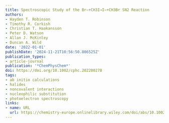 ```yaml
---
title: Spectroscopic Study of the Br−+CH3I→I−+CH3Br SN2 Reaction
authors:
- Hayden T. Robinson
- Timothy R. Corkish
- Christian T. Haakansson
- Peter D. Watson
- Allan J. McKinley
- Duncan A. Wild
date: '2022-01-01'
publishDate: '2024-11-21T10:56:50.806525Z'
publication_types:
- article-journal
publication: '*ChemPhysChem*'
doi: https://doi.org/10.1002/cphc.202200278
tags:
- ab initio calculations
- halides
- noncovalent interactions
- nucleophilic substitution
- photoelectron spectroscopy
links:
- name: URL
  url: https://chemistry-europe.onlinelibrary.wiley.com/doi/abs/10.1002/cphc.202200278
---
```

